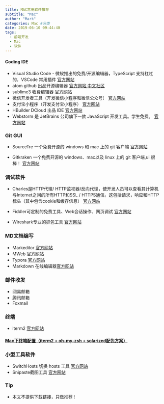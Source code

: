 ```yaml
---
title: MAC常用软件推荐
subtitle: "Mac"
author: "Mark"
categories: Mac #分类
date: 2019-06-10 09:44:40
tags:
  - 前端开发
  - Mac
  - 软件
---
```


#### Coding IDE

- Visual Studio Code - 微软推出的免费/开源编辑器，TypeScript 支持杠杠的，VSCode 常用插件 [官方网站](https://code.visualstudio.com/)
- atom github 出品开源编辑器 [官方网站](https://atom.io/),[中文社区](https://atom-china.org/)
- sublime3 收费编辑器 [官方网站](https://www.sublimetext.com/)
- 微信开发者工具（开发微信小程序和微信公众号） [官方网站](https://developers.weixin.qq.com/miniprogram/dev/devtools/download.html)
- 支付宝小程序（开发支付宝小程序） [官方网站](https://opendocs.alipay.com/mini/ide/download)
- HBuilder DCloud 出品 IDE [官方网站](https://dcloud.io/)
- Webstorm 是 JetBrains 公司旗下一款 JavaScript 开发工具。学生免费。 [官方网站](https://www.jetbrains.com/webstorm/)
<!-- more -->
### Git GUI

- SourceTre 一个免费开源的 windows 和 mac 上的 git 客户端 [官方网站](https://www.sourcetreeapp.com/)

- Gitkraken 一个免费开源的 windows、mac以及 linux 上的 git 客户端,ui 很棒！ [官方网站](https://www.gitkraken.com/)

### 调试软件

- Charles是HTTP代理/ HTTP监视器/反向代理，使开发人员可以查看其计算机与Internet之间的所有HTTP和SSL / HTTPS通信。这包括请求，响应和HTTP标头（其中包含cookie和缓存信息） [官方网站](https://www.charlesproxy.com/)

- Fiddler可定制的免费工具、Web会话操作、网页调试 [官方网站](https://www.telerik.com/fiddler)

- Wireshark专业的抓包工具 [官方网站](https://www.wireshark.org/)

### MD文档编写

- Markeditor [官方网站](https://www.markeditor.com/)
- MWeb [官方网站](https://zh.mweb.im/)
- Typora [官方网站](https://typora.io/)
- Markdown 在线编辑器[官方网站](https://pandao.github.io/editor.md/)

### 邮件收发

- 网易邮箱
- 腾讯邮箱
- Foxmail

### 终端

- iterm2 [官方网站](https://www.iterm2.com/downloads.html)

#### [Mac下终端配置（iterm2 + oh-my-zsh + solarized配色方案）](https://www.cnblogs.com/weixuqin/p/7029177.html)

### 小型工具软件

- SwitchHosts 切换 hosts 工具 [官方网站](https://oldj.github.io/SwitchHosts/)
- Snipaste截图工具 [官方网站](https://zh.snipaste.com/)

### Tip

- 本文不提供下载链接，只做推荐！
